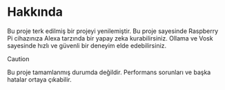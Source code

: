 
# Hakkında

Bu proje terk edilmiş bir projeyi yenilemiştir. Bu proje sayesinde Raspberry Pi cihazınıza Alexa tarzında bir yapay zeka kurabilirsiniz. Ollama ve Vosk sayesinde hızlı ve güvenli bir deneyim elde edebilirsiniz.


> [!CAUTION]
> Bu proje tamamlanmış durumda değildir. Performans sorunları ve başka hatalar ortaya çıkabilir.

